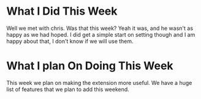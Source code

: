 # What I Did This Week

Well we met with chris. Was that this week? Yeah it was, and he wasn't as happy as we had hoped. I did get a simple start on setting though and I am happy about that, I don't know if we will use them.

# What I plan On Doing This Week

This week we plan on making the extension more useful. We have a huge list of features that we plan to add this weekend.